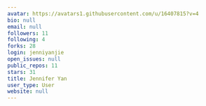 ```yaml
---
avatar: https://avatars1.githubusercontent.com/u/16407815?v=4
bio: null
email: null
followers: 11
following: 4
forks: 28
login: jenniyanjie
open_issues: null
public_repos: 11
stars: 31
title: Jennifer Yan
user_type: User
website: null
---
```

